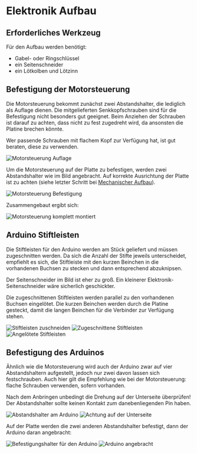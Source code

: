 # Elektronik Aufbau

## Erforderliches Werkzeug

Für den Aufbau werden benötigt:

* Gabel- oder Ringschlüssel
* ein Seitenschneider
* ein Lötkolben und Lötzinn

## Befestigung der Motorsteuerung

Die Motorsteuerung bekommt zunächst zwei Abstandshalter, die lediglich als Auflage dienen. Die mitgelieferten Senkkopfschrauben sind für die Befestigung nicht besonders gut geeignet. Beim Anziehen der Schrauben ist darauf zu achten, dass nicht zu fest zugedreht wird, da ansonsten die Platine brechen könnte.

Wer passende Schrauben mit flachem Kopf zur Verfügung hat, ist gut beraten, diese zu verwenden.

![Motorsteuerung Auflage](./Elektronik/Motorsteuerung-Auflage.jpg)

Um die Motorsteuerung auf der Platte zu befestigen, werden zwei Abstandshalter wie im Bild angebracht. Auf korrekte Ausrichtung der Platte ist zu achten (siehe letzter Schritt bei [Mechanischer Aufbau](Mechanischer%20Aufbau.md)).

![Motorsteuerung Befestigung](./Elektronik/Motorsteuerung-Halterung.jpg)

Zusammengebaut ergibt sich:

![Motorsteuerung komplett montiert](./Elektronik/Motorsteuerung-komplett.jpg)

## Arduino Stiftleisten

Die Stiftleisten für den Arduino werden am Stück geliefert und müssen zugeschnitten werden. Da sich die Anzahl der Stifte jeweils unterscheidet, empfiehlt es sich, die Stiftleiste mit den kurzen Beinchen in die vorhandenen Buchsen zu stecken und dann entsprechend abzuknipsen.

Der Seitenschneider im Bild ist eher zu groß. Ein kleinerer Elektronik-Seitenschneider wäre sicherlich geschickter.

Die zugeschnittenen Stiftleisten werden parallel zu den vorhandenen Buchsen eingelötet. Die kurzen Beinchen werden durch die Platine gesteckt, damit die langen Beinchen für die Verbinder zur Verfügung stehen.

![Stiftleisten zuschneiden](./Elektronik/Arduino-Stiftleisten-zuschneiden.jpg)
![Zugeschnittene Stiftleisten](./Elektronik/Arduino-Stiftleisten-zugeschnitten.jpg)
![Angelötete Stiftleisten](./Elektronik/Arduino-Stiftleisten-angeloetet.jpg)

## Befestigung des Arduinos

Ähnlich wie die Motorsteuerung wird auch der Arduino zwar auf vier Abstandshaltern aufgestellt, jedoch nur zwei davon lassen sich festschrauben. Auch hier gilt die Empfehlung wie bei der Motorsteuerung: flache Schrauben verwenden, sofern vorhanden.

Nach dem Anbringen unbedingt die Drehung auf der Unterseite überprüfen! Der Abstandshalter sollte keinen Kontakt zum danebenliegenden Pin haben.

![Abstandshalter am Arduino](./Elektronik/Arduino-Abstandshalter.jpg)
![Achtung auf der Unterseite](./Elektronik/Achtung-Unterseite.jpg)

Auf der Platte werden die zwei anderen Abstandshalter befestigt, dann der Arduino daran angebracht:

![Befestigungshalter für den Arduino](./Elektronik/Arduino-Befestigung.jpg)
![Arduino angebracht](./Elektronik/Arduino-angebracht.jpg)